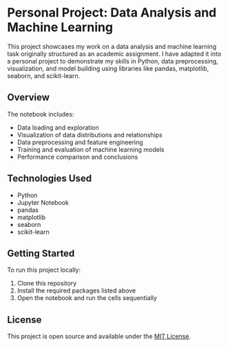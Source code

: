 # Personal Project: Data Analysis and Machine Learning

This project showcases my work on a data analysis and machine learning task originally structured as an academic assignment. I have adapted it into a personal project to demonstrate my skills in Python, data preprocessing, visualization, and model building using libraries like pandas, matplotlib, seaborn, and scikit-learn.

## Overview

The notebook includes:
- Data loading and exploration
- Visualization of data distributions and relationships
- Data preprocessing and feature engineering
- Training and evaluation of machine learning models
- Performance comparison and conclusions

## Technologies Used

- Python
- Jupyter Notebook
- pandas
- matplotlib
- seaborn
- scikit-learn

## Getting Started

To run this project locally:
1. Clone this repository
2. Install the required packages listed above
3. Open the notebook and run the cells sequentially

## License

This project is open source and available under the [MIT License](LICENSE).
